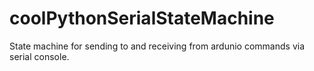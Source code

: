 # coolPythonSerialStateMachine
State machine for sending to and receiving from ardunio commands via serial console.  
